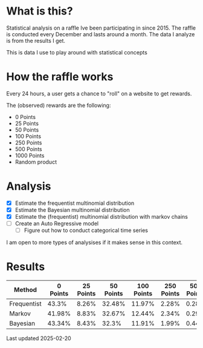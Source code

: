# What is this?
Statistical analysis on a raffle Ive been participating in since 2015.
The raffle is conducted every December and lasts around a month. The data I analyze is from the results I get.

This is data I use to play around with statistical concepts

# How the raffle works
Every 24 hours, a user gets a chance to "roll" on a website to get rewards.

The (observed) rewards are the following:
- 0 Points
- 25 Points
- 50 Points
- 100 Points
- 250 Points
- 500 Points
- 1000 Points
- Random product

# Analysis 
- [x] Estimate the frequentist multinomial distribution
- [x] Estimate the Bayesian multinomial distribution
- [x] Estimate the (frequentist) multinomial distribution with markov chains
- [ ] Create an Auto Regressive model
  - [ ]   Figure out how to conduct categorical time series
     
I am open to more types of analysises if it makes sense in this context.

# Results 

| Method      | 0 Points | 25 Points | 50 Points | 100 Points | 250 Points | 500 Points | 1000 Points |Random Product |
|-------------|----------|-----------|-----------|------------|------------|------------|-------------|---------------|
| Frequentist | 43.3%    | 8.26%     | 32.48%    | 11.97%     | 2.28%      | 0.28%      | 0.28%       | 1.14%         |
| Markov      | 41.98%   | 8.83%     | 32.67%    | 12.44%     | 2.34%      | 0.29%      | 0.3%        | 1.17%         |
| Bayesian    | 43.34%   | 8.43%     | 32.3%     | 11.91%     | 1.99%      | 0.44%      | 0.44%       | 1.11%         |
Last updated 2025-02-20



